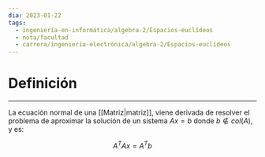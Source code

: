 ```yaml
---
dia: 2023-01-22
tags:
  - ingeniería-en-informática/algebra-2/Espacios-euclídeos
  - nota/facultad
  - carrera/ingeniería-electrónica/algebra-2/Espacios-euclídeos
---
```

# Definición
---
La ecuación normal de una [[Matriz|matriz]], viene derivada de resolver el problema de aproximar la solución de un sistema $Ax = b$ donde $b \notin col(A)$, y es:

$$ A^T A x = A^T b $$